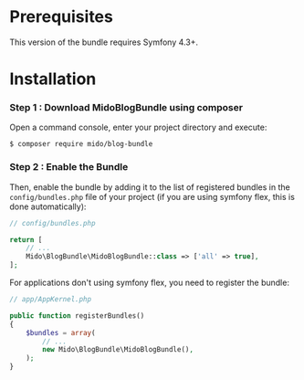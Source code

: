 Prerequisites
=============

This version of the bundle requires Symfony 4.3+.

Installation
============
 
### Step 1 : Download MidoBlogBundle using composer
 
Open a command console, enter your project directory and execute:
 
```console
$ composer require mido/blog-bundle
```

### Step 2 : Enable the Bundle
 
Then, enable the bundle by adding it to the list of registered bundles
in the `config/bundles.php` file of your project (if you are using symfony flex, this is done automatically):

```php
// config/bundles.php

return [
    // ...
    Mido\BlogBundle\MidoBlogBundle::class => ['all' => true],
];
```
For applications don't using symfony flex, you need to register the bundle:
```php
// app/AppKernel.php

public function registerBundles()
{
    $bundles = array(
        // ...
        new Mido\BlogBundle\MidoBlogBundle(),
    );
}
```
